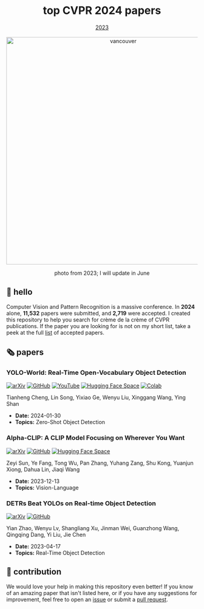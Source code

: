 <div align="center">
  <h1 align="center">top CVPR 2024 papers</h1>
  <a href="https://github.com/SkalskiP/top-cvpr-2023-papers">2023</a>
</div>

<br>

<div align="center">
  <img width="600" src="https://github.com/SkalskiP/top-cvpr-2023-papers/assets/26109316/2d7be39e-11a0-4298-ad90-c0645af0c5ac" alt="vancouver">
  <p>photo from 2023; I will update in June</p>
</div>

## 👋 hello

Computer Vision and Pattern Recognition is a massive conference. In **2024** alone,
**11,532** papers were submitted, and **2,719** were accepted. I created this repository
to help you search for crème de la crème of CVPR publications. If the paper you are
looking for is not on my short list, take a peek at the full
[list](https://cvpr.thecvf.com/Conferences/2024/AcceptedPapers) of accepted papers.

## 🗞️ papers

<!--- AUTOGENERATED_PAPERS_LIST -->
<!---
   WARNING: DO NOT EDIT THIS LIST MANUALLY. IT IS AUTOMATICALLY GENERATED.
   HEAD OVER TO https://github.com/SkalskiP/top-cvpr-2024-papers/blob/master/CONTRIBUTING.md FOR MORE DETAILS ON HOW TO MAKE CHANGES PROPERLY.
-->

### YOLO-World: Real-Time Open-Vocabulary Object Detection
[![arXiv](https://img.shields.io/badge/arXiv-2401.17270-b31b1b.svg)](https://arxiv.org/abs/2401.17270) [![GitHub](https://badges.aleen42.com/src/github.svg)](https://github.com/AILab-CVC/YOLO-World) [![YouTube](https://badges.aleen42.com/src/youtube.svg)](https://youtu.be/X7gKBGVz4vs) [![Hugging Face Space](https://img.shields.io/badge/%F0%9F%A4%97%20Hugging%20Face-Spaces-blue)](https://huggingface.co/spaces/SkalskiP/YOLO-World) [![Colab](https://colab.research.google.com/assets/colab-badge.svg)](https://colab.research.google.com/github/roboflow-ai/notebooks/blob/main/notebooks/zero-shot-object-detection-with-yolo-world.ipynb)

Tianheng Cheng, Lin Song, Yixiao Ge, Wenyu Liu, Xinggang Wang, Ying Shan
- **Date:** 2024-01-30
- **Topics:** Zero-Shot Object Detection
    

### Alpha-CLIP: A CLIP Model Focusing on Wherever You Want
[![arXiv](https://img.shields.io/badge/arXiv-2312.03818-b31b1b.svg)](https://arxiv.org/abs/2312.03818) [![GitHub](https://badges.aleen42.com/src/github.svg)](https://github.com/SunzeY/AlphaCLIP)  [![Hugging Face Space](https://img.shields.io/badge/%F0%9F%A4%97%20Hugging%20Face-Spaces-blue)](https://huggingface.co/spaces/Zery/Alpha-CLIP_LLaVA-1.5) 

Zeyi Sun, Ye Fang, Tong Wu, Pan Zhang, Yuhang Zang, Shu Kong, Yuanjun Xiong, Dahua Lin, Jiaqi Wang
- **Date:** 2023-12-13
- **Topics:** Vision-Language
    

### DETRs Beat YOLOs on Real-time Object Detection
[![arXiv](https://img.shields.io/badge/arXiv-2304.08069-b31b1b.svg)](https://arxiv.org/abs/2304.08069) [![GitHub](https://badges.aleen42.com/src/github.svg)](https://github.com/lyuwenyu/RT-DETR)   

Yian Zhao, Wenyu Lv, Shangliang Xu, Jinman Wei, Guanzhong Wang, Qingqing Dang, Yi Liu, Jie Chen
- **Date:** 2023-04-17
- **Topics:** Real-Time Object Detection
    
<!--- AUTOGENERATED_PAPERS_LIST -->

## 🦸 contribution

We would love your help in making this repository even better! If you know of an amazing
paper that isn't listed here, or if you have any suggestions for improvement, feel free
to open an
[issue](https://github.com/SkalskiP/top-cvpr-2024-papers/issues)
or submit a
[pull request](https://github.com/SkalskiP/top-cvpr-2024-papers/pulls).
